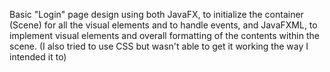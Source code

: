 Basic "Login" page design using both JavaFX, to initialize the container (Scene) for all the visual elements and to handle events, and JavaFXML, to implement visual elements and overall formatting of the contents within the scene. (I also tried to use CSS but wasn't able to get it working the way I intended it to) 
